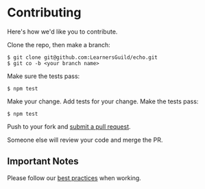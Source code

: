 # Contributing

Here's how we'd like you to contribute.

Clone the repo, then make a branch:

    $ git clone git@github.com:LearnersGuild/echo.git
    $ git co -b <your branch name>

Make sure the tests pass:

    $ npm test

Make your change. Add tests for your change. Make the tests pass:

    $ npm test

Push to your fork and [submit a pull request][pr].

Someone else will review your code and merge the PR.

## Important Notes

Please follow our [best practices][best-practices] when working.


[pr]: https://github.com/LearnersGuild/echo/compare/
[best-practices]: https://software.learnersguild.org/best-practices/index.html
